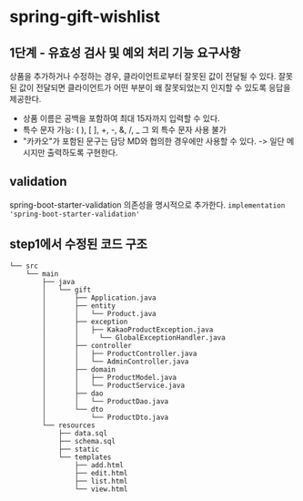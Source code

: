 # spring-gift-wishlist

## 1단계 - 유효성 검사 및 예외 처리 기능 요구사항
상품을 추가하거나 수정하는 경우, 클라이언트로부터 잘못된 값이 전달될 수 있다. 
잘못된 값이 전달되면 클라이언트가 어떤 부분이 왜 잘못되었는지 인지할 수 있도록 응답을 제공한다.

- 상품 이름은 공백을 포함하여 최대 15자까지 입력할 수 있다.
- 특수 문자 
      가능: ( ), [ ], +, -, &, /, _
      그 외 특수 문자 사용 불가
- "카카오"가 포함된 문구는 담당 MD와 협의한 경우에만 사용할 수 있다. -> 일단 메시지만 출력하도록 구현한다.


## validation
spring-boot-starter-validation 의존성을 명시적으로 추가한다.
`implementation 'spring-boot-starter-validation'`



## step1에서 수정된 코드 구조
```plaintext
└── src
    └── main
        ├── java
        │   └── gift
        │       ├── Application.java
        │       ├── entity
        │       │	└── Product.java
        │       ├── exception
        │       │   ├── KakaoProductException.java
        │       │	  └── GlobalExceptionHandler.java
        │       ├── controller
        │       │   ├── ProductController.java
        │       │   └── AdminController.java
        │       ├── domain
        │       │   ├── ProductModel.java
        │       │   └── ProductService.java
        │       ├── dao
        │       │   └── ProductDao.java
        │       └── dto
        │           └── ProductDto.java
        └── resources
            ├── data.sql
            ├── schema.sql
            ├── static
            └── templates
                ├── add.html
                ├── edit.html
                ├── list.html
                └── view.html
